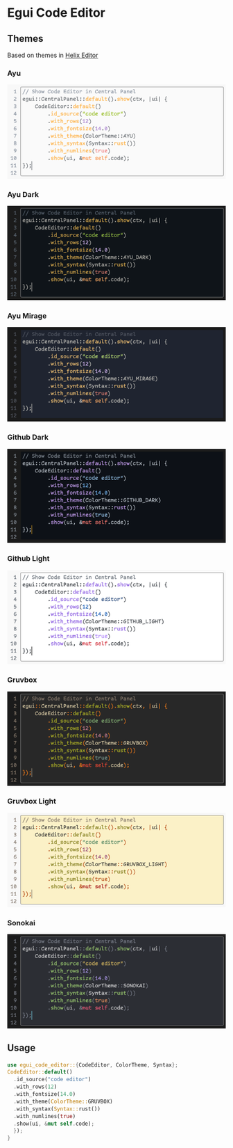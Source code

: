 # Egui Code Editor

## Themes

Based on themes in [Helix Editor](https://github.com/helix-editor/helix)

### Ayu
![Ayu](/screenshots/ayu.png)

### Ayu Dark
![Ayu Dark](/screenshots/ayu_dark.png)

### Ayu Mirage
![Ayu Mirage](/screenshots/ayu_mirage.png)

### Github Dark
![Github Dark](/screenshots/github_dark.png)

### Github Light
![Github Light](/screenshots/github_light.png)

### Gruvbox
![Gruvbox](/screenshots/gruvbox.png)

### Gruvbox Light
![Gruvbox Light](/screenshots/gruvbox_light.png)

### Sonokai
![Sonokai](/screenshots/sonokai.png)


## Usage

```rust
use egui_code_editor::{CodeEditor, ColorTheme, Syntax};
CodeEditor::default()
  .id_source("code editor")
  .with_rows(12)
  .with_fontsize(14.0)
  .with_theme(ColorTheme::GRUVBOX)
  .with_syntax(Syntax::rust())
  .with_numlines(true)
  .show(ui, &mut self.code);
  });
}
